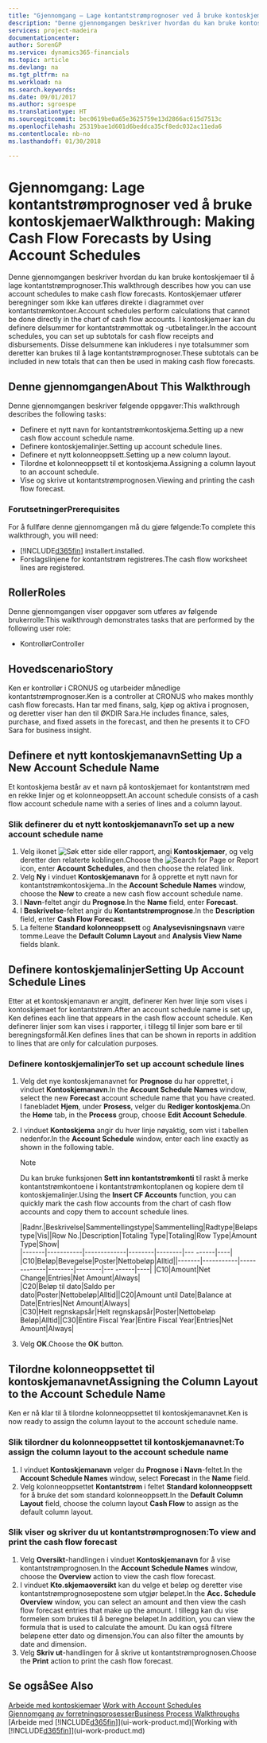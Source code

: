 ```yaml
---
title: "Gjennomgang – Lage kontantstrømprognoser ved å bruke kontoskjemaer | Microsoft-dokumentasjon"
description: "Denne gjennomgangen beskriver hvordan du kan bruke kontoskjemaer til å lage kontantstrømprognoser. Kontoskjemaer utfører beregninger som ikke kan utføres direkte i diagrammet over kontantstrømkontoer. I kontoskjemaer kan du definere delsummer for kontantstrømmottak og -utbetalinger. Disse delsummene kan inkluderes i nye totalsummer som deretter kan brukes til å lage kontantstrømprognoser."
services: project-madeira
documentationcenter: 
author: SorenGP
ms.service: dynamics365-financials
ms.topic: article
ms.devlang: na
ms.tgt_pltfrm: na
ms.workload: na
ms.search.keywords: 
ms.date: 09/01/2017
ms.author: sgroespe
ms.translationtype: HT
ms.sourcegitcommit: bec0619be0a65e3625759e13d2866ac615d7513c
ms.openlocfilehash: 25319bae1d601d6beddca35cf8edc032ac11eda6
ms.contentlocale: nb-no
ms.lasthandoff: 01/30/2018

---
```

# <a name="walkthrough-making-cash-flow-forecasts-by-using-account-schedules"></a><span data-ttu-id="37656-106">Gjennomgang: Lage kontantstrømprognoser ved å bruke kontoskjemaer</span><span class="sxs-lookup"><span data-stu-id="37656-106">Walkthrough: Making Cash Flow Forecasts by Using Account Schedules</span></span>
<span data-ttu-id="37656-107">Denne gjennomgangen beskriver hvordan du kan bruke kontoskjemaer til å lage kontantstrømprognoser.</span><span class="sxs-lookup"><span data-stu-id="37656-107">This walkthrough describes how you can use account schedules to make cash flow forecasts.</span></span> <span data-ttu-id="37656-108">Kontoskjemaer utfører beregninger som ikke kan utføres direkte i diagrammet over kontantstrømkontoer.</span><span class="sxs-lookup"><span data-stu-id="37656-108">Account schedules perform calculations that cannot be done directly in the chart of cash flow accounts.</span></span> <span data-ttu-id="37656-109">I kontoskjemaer kan du definere delsummer for kontantstrømmottak og -utbetalinger.</span><span class="sxs-lookup"><span data-stu-id="37656-109">In the account schedules, you can set up subtotals for cash flow receipts and disbursements.</span></span> <span data-ttu-id="37656-110">Disse delsummene kan inkluderes i nye totalsummer som deretter kan brukes til å lage kontantstrømprognoser.</span><span class="sxs-lookup"><span data-stu-id="37656-110">These subtotals can be included in new totals that can then be used in making cash flow forecasts.</span></span>  

## <a name="about-this-walkthrough"></a><span data-ttu-id="37656-111">Denne gjennomgangen</span><span class="sxs-lookup"><span data-stu-id="37656-111">About This Walkthrough</span></span>  
<span data-ttu-id="37656-112">Denne gjennomgangen beskriver følgende oppgaver:</span><span class="sxs-lookup"><span data-stu-id="37656-112">This walkthrough describes the following tasks:</span></span>  

- <span data-ttu-id="37656-113">Definere et nytt navn for kontantstrømkontoskjema.</span><span class="sxs-lookup"><span data-stu-id="37656-113">Setting up a new cash flow account schedule name.</span></span>  
- <span data-ttu-id="37656-114">Definere kontoskjemalinjer.</span><span class="sxs-lookup"><span data-stu-id="37656-114">Setting up account schedule lines.</span></span>  
- <span data-ttu-id="37656-115">Definere et nytt kolonneoppsett.</span><span class="sxs-lookup"><span data-stu-id="37656-115">Setting up a new column layout.</span></span>  
- <span data-ttu-id="37656-116">Tilordne et kolonneoppsett til et kontoskjema.</span><span class="sxs-lookup"><span data-stu-id="37656-116">Assigning a column layout to an account schedule.</span></span>  
- <span data-ttu-id="37656-117">Vise og skrive ut kontantstrømprognosen.</span><span class="sxs-lookup"><span data-stu-id="37656-117">Viewing and printing the cash flow forecast.</span></span>  

### <a name="prerequisites"></a><span data-ttu-id="37656-118">Forutsetninger</span><span class="sxs-lookup"><span data-stu-id="37656-118">Prerequisites</span></span>  
<span data-ttu-id="37656-119">For å fullføre denne gjennomgangen må du gjøre følgende:</span><span class="sxs-lookup"><span data-stu-id="37656-119">To complete this walkthrough, you will need:</span></span>  

- [!INCLUDE[d365fin](includes/d365fin_md.md)] <span data-ttu-id="37656-120"> installert.</span><span class="sxs-lookup"><span data-stu-id="37656-120">installed.</span></span>  
- <span data-ttu-id="37656-121">Forslagslinjene for kontantstrøm registreres.</span><span class="sxs-lookup"><span data-stu-id="37656-121">The cash flow worksheet lines are registered.</span></span>  

## <a name="roles"></a><span data-ttu-id="37656-122">Roller</span><span class="sxs-lookup"><span data-stu-id="37656-122">Roles</span></span>  
<span data-ttu-id="37656-123">Denne gjennomgangen viser oppgaver som utføres av følgende brukerrolle:</span><span class="sxs-lookup"><span data-stu-id="37656-123">This walkthrough demonstrates tasks that are performed by the following user role:</span></span>  

- <span data-ttu-id="37656-124">Kontrollør</span><span class="sxs-lookup"><span data-stu-id="37656-124">Controller</span></span>  

## <a name="story"></a><span data-ttu-id="37656-125">Hovedscenario</span><span class="sxs-lookup"><span data-stu-id="37656-125">Story</span></span>  
<span data-ttu-id="37656-126">Ken er kontrollør i CRONUS og utarbeider månedlige kontantstrømprognoser.</span><span class="sxs-lookup"><span data-stu-id="37656-126">Ken is a controller at CRONUS who makes monthly cash flow forecasts.</span></span> <span data-ttu-id="37656-127">Han tar med finans, salg, kjøp og aktiva i prognosen, og deretter viser han den til ØKDIR Sara.</span><span class="sxs-lookup"><span data-stu-id="37656-127">He includes finance, sales, purchase, and fixed assets in the forecast, and then he presents it to CFO Sara for business insight.</span></span>  

## <a name="setting-up-a-new-account-schedule-name"></a><span data-ttu-id="37656-128">Definere et nytt kontoskjemanavn</span><span class="sxs-lookup"><span data-stu-id="37656-128">Setting Up a New Account Schedule Name</span></span>  
<span data-ttu-id="37656-129">Et kontoskjema består av et navn på kontoskjemaet for kontantstrøm med en rekke linjer og et kolonneoppsett.</span><span class="sxs-lookup"><span data-stu-id="37656-129">An account schedule consists of a cash flow account schedule name with a series of lines and a column layout.</span></span>  

### <a name="to-set-up-a-new-account-schedule-name"></a><span data-ttu-id="37656-130">Slik definerer du et nytt kontoskjemanavn</span><span class="sxs-lookup"><span data-stu-id="37656-130">To set up a new account schedule name</span></span>  

1.  <span data-ttu-id="37656-131">Velg ikonet ![Søk etter side eller rapport](media/ui-search/search_small.png "Søk etter side eller rapport"), angi **Kontoskjemaer**, og velg deretter den relaterte koblingen.</span><span class="sxs-lookup"><span data-stu-id="37656-131">Choose the ![Search for Page or Report](media/ui-search/search_small.png "Search for Page or Report icon") icon, enter **Account Schedules**, and then choose the related link.</span></span>  
2.  <span data-ttu-id="37656-132">Velg **Ny** i vinduet **Kontoskjemanavn** for å opprette et nytt navn for kontantstrømkontoskjema..</span><span class="sxs-lookup"><span data-stu-id="37656-132">In the **Account Schedule Names** window, choose the **New** to create a new cash flow account schedule name.</span></span>  
3.  <span data-ttu-id="37656-133">I **Navn**-feltet angir du **Prognose**.</span><span class="sxs-lookup"><span data-stu-id="37656-133">In the **Name** field, enter **Forecast**.</span></span>  
4.  <span data-ttu-id="37656-134">I **Beskrivelse**-feltet angir du **Kontantstrømprognose**.</span><span class="sxs-lookup"><span data-stu-id="37656-134">In the **Description** field, enter **Cash Flow Forecast**.</span></span>  
5.  <span data-ttu-id="37656-135">La feltene **Standard kolonneoppsett** og **Analysevisningsnavn** være tomme.</span><span class="sxs-lookup"><span data-stu-id="37656-135">Leave the **Default Column Layout** and **Analysis View Name** fields blank.</span></span>  

## <a name="setting-up-account-schedule-lines"></a><span data-ttu-id="37656-136">Definere kontoskjemalinjer</span><span class="sxs-lookup"><span data-stu-id="37656-136">Setting Up Account Schedule Lines</span></span>  
<span data-ttu-id="37656-137">Etter at et kontoskjemanavn er angitt, definerer Ken hver linje som vises i kontoskjemaet for kontantstrøm.</span><span class="sxs-lookup"><span data-stu-id="37656-137">After an account schedule name is set up, Ken defines each line that appears in the cash flow account schedule.</span></span> <span data-ttu-id="37656-138">Ken definerer linjer som kan vises i rapporter, i tillegg til linjer som bare er til beregningsformål.</span><span class="sxs-lookup"><span data-stu-id="37656-138">Ken defines lines that can be shown in reports in addition to lines that are only for calculation purposes.</span></span>  

### <a name="to-set-up-account-schedule-lines"></a><span data-ttu-id="37656-139">Definere kontoskjemalinjer</span><span class="sxs-lookup"><span data-stu-id="37656-139">To set up account schedule lines</span></span>  

1.  <span data-ttu-id="37656-140">Velg det nye kontoskjemanavnet for **Prognose** du har opprettet, i vinduet **Kontoskjemanavn**.</span><span class="sxs-lookup"><span data-stu-id="37656-140">In the **Account Schedule Names** window, select the new **Forecast** account schedule name that you have created.</span></span> <span data-ttu-id="37656-141">I fanebladet **Hjem**, under **Prosess**, velger du **Rediger kontoskjema**.</span><span class="sxs-lookup"><span data-stu-id="37656-141">On the **Home** tab, in the **Process** group, choose **Edit Account Schedule**.</span></span>  
2.  <span data-ttu-id="37656-142">I vinduet **Kontoskjema** angir du hver linje nøyaktig, som vist i tabellen nedenfor.</span><span class="sxs-lookup"><span data-stu-id="37656-142">In the **Account Schedule** window, enter each line exactly as shown in the following table.</span></span>  

    > [!NOTE]  
    >  <span data-ttu-id="37656-143">Du kan bruke funksjonen **Sett inn kontantstrømkonti** til raskt å merke kontantstrømkontoene i kontantstrømkontoplanen og kopiere dem til kontoskjemalinjer.</span><span class="sxs-lookup"><span data-stu-id="37656-143">Using the **Insert CF Accounts** function, you can quickly mark the cash flow accounts from the chart of cash flow accounts and copy them to account schedule lines.</span></span>  

    <span data-ttu-id="37656-144">|Radnr.|Beskrivelse|Sammentellingstype|Sammentelling|Radtype|Beløpstype|Vis|</span><span class="sxs-lookup"><span data-stu-id="37656-144">|Row No.|Description|Totaling Type|Totaling|Row Type|Amount Type|Show|</span></span>  
    <span data-ttu-id="37656-145">|-------|-----------|-------------|--------|--------|---  ------|----| |C10|Beløp|Bevegelse|Poster|Nettobeløp|Alltid|</span><span class="sxs-lookup"><span data-stu-id="37656-145">|-------|-----------|-------------|--------|--------|---  ------|----| |C10|Amount|Net Change|Entries|Net Amount|Always|</span></span>  
    <span data-ttu-id="37656-146">|C20|Beløp til dato|Saldo per dato|Poster|Nettobeløp|Alltid|</span><span class="sxs-lookup"><span data-stu-id="37656-146">|C20|Amount until Date|Balance at Date|Entries|Net Amount|Always|</span></span>  
    <span data-ttu-id="37656-147">|C30|Helt regnskapsår|Helt regnskapsår|Poster|Nettobeløp Beløp|Alltid|</span><span class="sxs-lookup"><span data-stu-id="37656-147">|C30|Entire Fiscal Year|Entire Fiscal Year|Entries|Net Amount|Always|</span></span>  

4.  <span data-ttu-id="37656-148">Velg **OK**.</span><span class="sxs-lookup"><span data-stu-id="37656-148">Choose the **OK** button.</span></span>  

## <a name="assigning-the-column-layout-to-the-account-schedule-name"></a><span data-ttu-id="37656-149">Tilordne kolonneoppsettet til kontoskjemanavnet</span><span class="sxs-lookup"><span data-stu-id="37656-149">Assigning the Column Layout to the Account Schedule Name</span></span>  
<span data-ttu-id="37656-150">Ken er nå klar til å tilordne kolonneoppsettet til kontoskjemanavnet.</span><span class="sxs-lookup"><span data-stu-id="37656-150">Ken is now ready to assign the column layout to the account schedule name.</span></span>  

### <a name="to-assign-the-column-layout-to-the-account-schedule-name"></a><span data-ttu-id="37656-151">Slik tilordner du kolonneoppsettet til kontoskjemanavnet:</span><span class="sxs-lookup"><span data-stu-id="37656-151">To assign the column layout to the account schedule name</span></span>  

1.  <span data-ttu-id="37656-152">I vinduet **Kontoskjemanavn** velger du **Prognose** i **Navn**-feltet.</span><span class="sxs-lookup"><span data-stu-id="37656-152">In the **Account Schedule Names** window, select **Forecast** in the **Name** field.</span></span>  
2.  <span data-ttu-id="37656-153">Velg kolonneoppsettet **Kontantstrøm** i feltet **Standard kolonneoppsett** for å bruke det som standard kolonneoppsett.</span><span class="sxs-lookup"><span data-stu-id="37656-153">In the **Default Column Layout** field, choose the column layout **Cash Flow** to assign as the default column layout.</span></span>  

### <a name="to-view-and-print-the-cash-flow-forecast"></a><span data-ttu-id="37656-154">Slik viser og skriver du ut kontantstrømprognosen:</span><span class="sxs-lookup"><span data-stu-id="37656-154">To view and print the cash flow forecast</span></span>  
1.  <span data-ttu-id="37656-155">Velg **Oversikt**-handlingen i vinduet **Kontoskjemanavn** for å vise kontantstrømprognosen.</span><span class="sxs-lookup"><span data-stu-id="37656-155">In the **Account Schedule Names** window, choose the **Overview** action to view the cash flow forecast.</span></span>  
2.  <span data-ttu-id="37656-156">I vinduet **Kto.skjemaoversikt** kan du velge et beløp og deretter vise kontantstrømprognosepostene som utgjør beløpet.</span><span class="sxs-lookup"><span data-stu-id="37656-156">In the **Acc. Schedule Overview** window, you can select an amount and then view the cash flow forecast entries that make up the amount.</span></span> <span data-ttu-id="37656-157">I tillegg kan du vise formelen som brukes til å beregne beløpet.</span><span class="sxs-lookup"><span data-stu-id="37656-157">In addition, you can view the formula that is used to calculate the amount.</span></span> <span data-ttu-id="37656-158">Du kan også filtrere beløpene etter dato og dimensjon.</span><span class="sxs-lookup"><span data-stu-id="37656-158">You can also filter the amounts by date and dimension.</span></span>  
3.  <span data-ttu-id="37656-159">Velg **Skriv ut**-handlingen for å skrive ut kontantstrømprognosen.</span><span class="sxs-lookup"><span data-stu-id="37656-159">Choose the **Print** action to print the cash flow forecast.</span></span>  

## <a name="see-also"></a><span data-ttu-id="37656-160">Se også</span><span class="sxs-lookup"><span data-stu-id="37656-160">See Also</span></span>  
 <span data-ttu-id="37656-161">[Arbeide med kontoskjemaer](bi-how-work-account-schedule.md) </span><span class="sxs-lookup"><span data-stu-id="37656-161">[Work with Account Schedules](bi-how-work-account-schedule.md) </span></span>  
 [<span data-ttu-id="37656-162">Gjennomgang av forretningsprosesser</span><span class="sxs-lookup"><span data-stu-id="37656-162">Business Process Walkthroughs</span></span>](walkthrough-business-process-walkthroughs.md)  
 <span data-ttu-id="37656-163">[Arbeide med [!INCLUDE[d365fin](includes/d365fin_md.md)]](ui-work-product.md)</span><span class="sxs-lookup"><span data-stu-id="37656-163">[Working with [!INCLUDE[d365fin](includes/d365fin_md.md)]](ui-work-product.md)</span></span>

